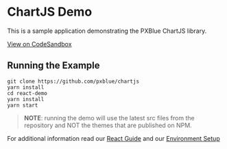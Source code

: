 # ChartJS Demo
This is a sample application demonstrating the PXBlue ChartJS library.

[View on CodeSandbox](https://codesandbox.io/s/github/pxblue/chartjs/tree/master/demo-react)

## Running the Example
```
git clone https://github.com/pxblue/chartjs
yarn install
cd react-demo
yarn install
yarn start
```
> **NOTE**: running the demo will use the latest src files from the repository and NOT the themes that are published on NPM.

For additional information read our [React Guide](https://pxblue.github.io/development/frameworks-web/react) and our [Environment Setup](https://pxblue.github.io/development/environment)